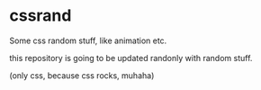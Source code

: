 # cssrand
Some css random stuff, like animation etc.

this repository is going to be updated randonly with random stuff.

(only css, because css rocks, muhaha)
